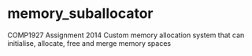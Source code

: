 # memory_suballocator
COMP1927 Assignment 2014
Custom memory allocation system that can initialise, allocate, free and merge memory spaces
